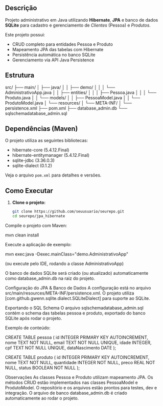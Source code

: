 
## Descrição

Projeto administrativo em Java utilizando **Hibernate**, **JPA** e banco de dados **SQLite** para cadastro e gerenciamento de *Clientes* (Pessoa) e *Produtos*.

Este projeto possui:

- CRUD completo para entidades Pessoa e Produto
- Mapeamento JPA das tabelas com Hibernate
- Persistência automática no banco SQLite
- Gerenciamento via API Java Persistence

## Estrutura

src/ ├── main/ │ ├── java/ │ │ ├── demo/ │ │ │ └── AdministrativoApp.java │ │ ├── entities/ │ │ │ ├── Pessoa.java │ │ │ └── Produto.java │ │ └── models/ │ │ ├── PessoaModel.java │ │ └── ProdutoModel.java │ └── resources/ │ └── META-INF/ │ └── persistence.xml ├── pom.xml ├── database_admin.db └── sqlschemadatabase_admin.sql

## Dependências (Maven)

O projeto utiliza as seguintes bibliotecas:

- hibernate-core (5.4.12.Final)
- hibernate-entitymanager (5.4.12.Final)
- sqlite-jdbc (3.36.0.3)
- sqlite-dialect (0.1.2)

Veja o arquivo `pom.xml` para detalhes e versões.

## Como Executar

1. **Clone o projeto:**

   ```sh
   git clone https://github.com/seuusuario/seurepo.git
   cd seurepo/jpa_hibernate

Compile o projeto com Maven:

mvn clean install

Execute a aplicação de exemplo:

mvn exec:java -Dexec.mainClass="demo.AdministrativoApp"

(ou execute pelo IDE, rodando a classe AdministrativoApp)

O banco de dados SQLite será criado (ou atualizado) automaticamente como database_admin.db na raiz do projeto.

Configuração do JPA & Banco de Dados
A configuração está no arquivo src/main/resources/META-INF/persistence.xml. O projeto utiliza [com.github.gwenn.sqlite.dialect.SQLiteDialect] para suporte ao SQLite.

Exportando o SQL Schema
O arquivo sqlschemadatabase_admin.sql contém o schema das tabelas pessoa e produto, exportado do banco SQLite após rodar o projeto.

Exemplo de conteúdo:

CREATE TABLE pessoa (
    id INTEGER PRIMARY KEY AUTOINCREMENT,
    nome TEXT NOT NULL,
    email TEXT NOT NULL UNIQUE,
    idade INTEGER,
    cpf TEXT NOT NULL UNIQUE,
    dataNascimento DATE
);

CREATE TABLE produto (
    id INTEGER PRIMARY KEY AUTOINCREMENT,
    nome TEXT NOT NULL,
    quantidade INTEGER NOT NULL,
    preco REAL NOT NULL,
    status BOOLEAN NOT NULL
);

Observações
As classes Pessoa e Produto utilizam mapeamento JPA.
Os métodos CRUD estão implementados nas classes PessoaModel e ProdutoModel.
O repositório e os arquivos estão prontos para testes, dev e integração.
O arquivo de banco database_admin.db é criado automaticamente ao rodar o projeto.